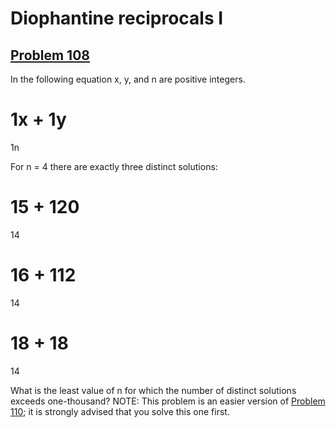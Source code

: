 # Diophantine reciprocals I
## [Problem 108](https://projecteuler.net/problem=108)
In the following equation x, y, and n are positive integers.

1x
 + 
1y
 = 
1n




For n = 4 there are exactly three distinct solutions:

15
 + 
120
 = 
14


16
 + 
112
 = 
14


18
 + 
18
 = 
14










What is the least value of n for which the number of distinct solutions exceeds one-thousand?
NOTE: This problem is an easier version of [Problem 110](problem=110); it is strongly advised that you solve this one first.
